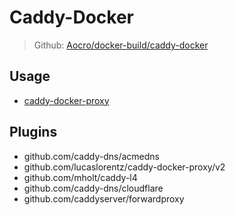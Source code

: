 # Caddy-Docker

> Github: [Aocro/docker-build/caddy-docker](https://github.com/Aocro/docker-build/tree/main/caddy-docker)

## Usage

- [caddy-docker-proxy](https://github.com/lucaslorentz/caddy-docker-proxy)

## Plugins

- github.com/caddy-dns/acmedns
- github.com/lucaslorentz/caddy-docker-proxy/v2
- github.com/mholt/caddy-l4
- github.com/caddy-dns/cloudflare
- github.com/caddyserver/forwardproxy

